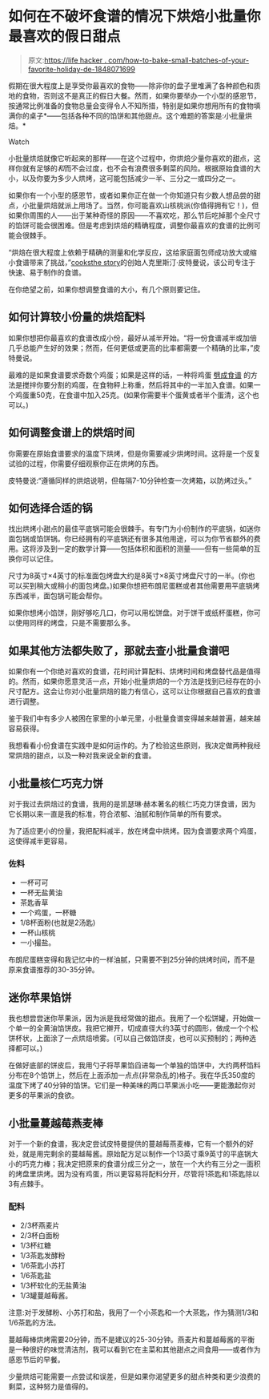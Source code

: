 # 如何在不破坏食谱的情况下烘焙小批量你最喜欢的假日甜点

> 原文:[https://life hacker . com/how-to-bake-small-batches-of-your-favorite-holiday-de-1848071699](https://lifehacker.com/how-to-bake-smaller-batches-of-your-favorite-holiday-de-1848071699)

假期在很大程度上是享受你最喜欢的食物——除非你的盘子里堆满了各种颜色和质地的食物，否则这不是真正的假日大餐。然而，如果你要举办一个小型的感恩节，按通常比例准备的食物总量会变得令人不知所措，特别是如果你想用所有的食物填满你的桌子*——包括各种不同的馅饼和其他甜点。这个难题的答案是:小批量烘焙。*

Watch

小批量烘焙就像它听起来的那样——在这个过程中，你烘焙少量你喜欢的甜点，这样你就有足够的*和*而不会过度，也不会有浪费很多剩菜的风险。根据原始食谱的大小，以及你要为多少人烘烤，这可能包括减少一半、三分之一或四分之一。

如果你有一个小型的感恩节，或者如果你正在做一个你知道只有少数人想品尝的甜点，小批量烘焙就派上用场了。当然，你可能喜欢山核桃派(你值得拥有它！)，但如果你周围的人——出于某种奇怪的原因——不喜欢吃，那么节后吃掉那个全尺寸的馅饼可能会很困难。但是考虑到烘焙的精确程度，调整你最喜欢的食谱的比例可能会很棘手。

“烘焙在很大程度上依赖于精确的测量和化学反应，这给家庭面包师成功放大或缩小食谱带来了挑战，”[cooksthe story](https://erinhumanconnectionagencycom-dot-mmanalytics.appspot.com/-MnBSVtMONyF0ZMVxVz6/-MnBSX7wNbXs_B5Fe1u1?url=https%3A%2F%2Fcookthestory.com%2F&key=19feaa228a4f87d03ba2bbe009fe39b83a85ed1c)的创始人克里斯汀·皮特曼说，该公司专注于快速、易于制作的食谱。

在你绝望之前，如果你想调整食谱的大小，有几个原则要记住。

## **如何计算较小份量的烘焙配料**

如果你想把你最喜欢的食谱改成小份，最好从减半开始。“将一份食谱减半或加倍几乎总能产生好的效果；然而，任何更低或更高的比率都需要一个精确的比率，”皮特曼说。

最难的是如果食谱要求奇数个鸡蛋；如果是这样的话，一种将鸡蛋 [劈成食谱](https://lifehacker.com/measure-fractions-of-an-egg-for-recipes-with-a-kitchen-1722105170) 的方法是搅拌你要分割的鸡蛋，在食物秤上称重，然后将其中的一半加入食谱。如果一个鸡蛋重50克，在食谱中加入25克。(如果你需要半个蛋黄或者半个蛋清，这个也可以。)

## 如何调整食谱上的烘焙时间

你需要在原始食谱要求的温度下烘烤，但是你需要减少烘烤时间。这将是一个反复试验的过程，你需要仔细观察你正在烘烤的东西。

皮特曼说:“遵循同样的烘焙说明，但每隔7-10分钟检查一次烤箱，以防烤过头。”

## **如何选择合适的锅**

找出烘烤小甜点的最佳平底锅可能会很棘手。有专门为小份制作的平底锅，如迷你面包锅或馅饼锅。你已经拥有的平底锅还有很多其他用途，可以为你节省额外的费用。这将涉及到一定的数学计算——包括体积和面积的测量——但有一些简单的互换你可以记住。

尺寸为8英寸×4英寸的标准面包烤盘大约是8英寸×8英寸烤盘尺寸的一半。(你也可以买到稍大或稍小的面包烤盘。)如果你想把布朗尼蛋糕或者其他需要用平底锅烤东西减半，面包锅可能会帮你。

如果你想烤小馅饼，刚好够吃几口，你可以用松饼盘。对于饼干或纸杯蛋糕，你可以使用同样的烤盘，只是不需要那么多。

## 如果其他方法都失败了，那就去查小批量食谱吧

如果你有一个你绝对喜欢的食谱，花时间计算配料、烘烤时间和烤盘替代品是值得的。然而，如果你愿意灵活一点，开始小批量烘焙的一个方法是找到已经存在的小尺寸配方。这会让你对小批量烘焙的能力有信心，这可以让你根据自己喜欢的食谱进行调整。

鉴于我们中有多少人被困在家里的小单元里，小批量食谱变得越来越普遍，越来越容易获得。

我想看看小份食谱在实践中是如何运作的。为了检验这些原则，我决定做两种我经常烘焙的甜点，以及一种对我来说全新的食谱。

## 小批量核仁巧克力饼

对于我过去烘焙过的食谱，我用的是凯瑟琳·赫本著名的核仁巧克力饼食谱，因为它长期以来一直是我的标准，符合浓郁、油腻和制作简单的所有要求。

为了适应更小的份量，我把配料减半，放在烤盘中烘烤。因为食谱要求两个鸡蛋，这使得减半更容易。

### 佐料

*   一杯可可
*   一杯无盐黄油
*   茶匙香草
*   一个鸡蛋，一杯糖
*   1/8杯面粉(也就是2汤匙)
*   一杯山核桃
*   一小撮盐。

布朗尼蛋糕变得和我记忆中的一样油腻，只需要不到25分钟的烘烤时间，而不是原来食谱推荐的30-35分钟。

## 迷你苹果馅饼

我也想尝尝迷你苹果派，因为派是我经常做的甜点。我用了一个松饼罐，开始做一个单一的全黄油馅饼皮。我把它擀开，切成直径大约3英寸的圆形，做成一个个松饼杯状，上面涂了一点烘焙喷雾。(可以自己做馅饼皮，也可以买预制的；两种选择都可以。)

在做好底部的饼皮后，我用勺子将苹果馅舀进每一个单独的馅饼中，大约两杯馅料分布在8个馅饼上，然后在上面添加一点点(非常杂乱的)格子。我在华氏350度的温度下烤了40分钟的馅饼。它们是一种美味的两口苹果派小吃——更能激起你对更多的苹果派的食欲。

## 小批量蔓越莓燕麦棒

对于一个新的食谱，我决定尝试皮特曼提供的蔓越莓燕麦棒，它有一个额外的好处，就是用完剩余的蔓越莓酱。原始配方足以制作一个13英寸乘9英寸的平底锅大小的巧克力棒；我决定把原来的食谱分成三分之一，放在一个大约有三分之一面积的烤盘里烘烤。因为没有鸡蛋，所以更容易将配料分开，尽管将1茶匙和1茶匙除以3有点棘手。

### **配料**

*   2/3杯燕麦片
*   2/3杯白面粉
*   1/3杯红糖
*   1/3茶匙发酵粉
*   1/6茶匙小苏打
*   1/6茶匙盐
*   1/3杯软化的无盐黄油
*   1/3罐蔓越莓酱。

注意:对于发酵粉、小苏打和盐，我用了一个小茶匙和一个大茶匙，作为猜测1/3和1/6茶匙的方法。

蔓越莓棒烘烤需要20分钟，而不是建议的25-30分钟。燕麦片和蔓越莓酱的平衡是一种很好的味觉清洁剂，我可以看到它在主菜和其他甜点之间食用——或者作为感恩节后的早餐。

少量烘焙可能需要一点尝试和误差，但是如果你渴望更多的甜点种类和更少浪费的剩菜，这种努力是值得的。